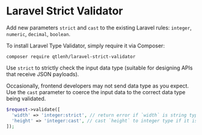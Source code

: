 # Laravel Strict Validator

Add new parameters `strict` and `cast` to the existing Laravel rules: `integer`, `numeric`, `decimal`, `boolean`.

To install Laravel Type Validator, simply require it via Composer:

`composer require qtlenh/laravel-strict-validator`

Use `strict` to strictly check the input data type (suitable for designing APIs that receive JSON payloads).

Occasionally, frontend developers may not send data type as you expect. Use the `cast` parameter to coerce the input data to the correct data type being validated.

```php
$request->validate([
  'width' => 'integer:strict', // return error if `width` is string type
  'height' => 'integer:cast', // cast `height` to integer type if it is valid
]);
```
